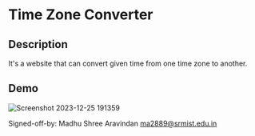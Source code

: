 # Time Zone Converter

## Description
It's a website that can convert given time from one time zone to another.

## Demo
![Screenshot 2023-12-25 191359](https://github.com/ellow0rld/Javascript-projects/assets/116413038/68c1f186-73b4-4e7b-98d1-2f0b93c23dea)

Signed-off-by: Madhu Shree Aravindan ma2889@srmist.edu.in
